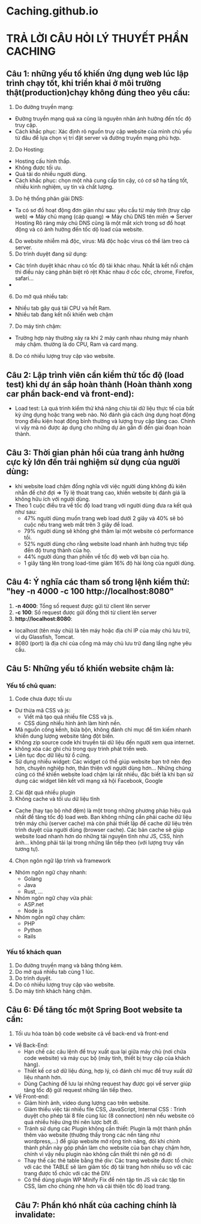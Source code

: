 # Caching.github.io
# TRẢ LỜI CÂU HỎI LÝ THUYẾT PHẦN CACHING
## Câu 1: những yếu tố khiến ứng dụng web lúc lập trình chạy tốt, khi triển khai ở môi trường thật(production)chạy không đúng theo yêu cầu:
1. Do đường truyền mạng:
  - Đường truyền mạng quá xa cũng là nguyên nhân ảnh hưởng đến tốc độ truy cập.
  - Cách khắc phục: Xác định rõ nguồn truy cập website của mình chủ yếu từ đâu để lựa chọn vị trí đặt server và đường truyền mạng phù hợp.
2. Do Hosting:
  - Hosting cấu hình thấp.
  - Không được tối ưu.
  - Quá tải do nhiều người dùng.
  - Cách khắc phục: chọn một nhà cung cấp tin cậy, có cơ sở hạ tầng tốt, nhiều kinh nghiệm, uy tín và chất lượng.
3. Do hệ thống phân giải DNS:
  - Ta có sơ đồ hoạt động đơn giản như sau: yêu cầu từ máy tính (truy cập web) => Máy chủ mạng (cáp quang) => Máy chủ DNS tên miền => Server Hosting
Rõ ràng máy chủ DNS cũng là một mắt xích trong sơ đồ hoạt động và có ảnh hưởng đến tốc dộ load của website.
4. Do website nhiễm mã độc, virus: Mã độc hoặc virus có thể làm treo cả server.
5. Do trình duyệt đang sử dụng:
  - Các trình duyệt khác nhau có tốc độ tải khác nhau. Nhất là kết nối chậm thì điều này càng phân biệt rõ rệt
Khác nhau ở cốc cốc, chrome, Firefox, safari...
  - 
6. Do mở quá nhiều tab:
  - Nhiều tab gây quá tải CPU và hết Ram.
  - Nhiều tab đang kết nối khiến web chậm
7. Do máy tính chậm:
  - Trường hợp này thường xảy ra khi 2 máy cạnh nhau nhưng máy nhanh máy chậm. thường là do CPU, Ram và card mạng.
8. Do có nhiều lượng truy cập vào website.
## Câu 2: Lập trình viên cần kiểm thử tốc độ (load test) khi dự án sắp hoàn thành (Hoàn thành xong car phần back-end và front-end):
- Load test: Là quá trình kiểm thử khả năng chịu tải dữ liệu thực tế của bất kỳ ứng dụng hoặc trang web nào. Nó đánh giá cách ứng dụng hoạt động trong điều kiện hoạt động bình thường và lượng truy cập tăng cao. Chính vì vậy mà nó được áp dụng cho những dự án gần đi đến giai đoạn hoàn thành.
## Câu 3: Thời gian phản hồi của trang ảnh hưởng cực kỳ lớn đến trải nghiệm sử dụng của người dùng:
- khi website load chậm đồng nghĩa với việc người dùng không đủ kiên nhẫn để chờ đợi
=> Tỷ lệ thoát trang cao, khiến website bị đánh giá là không hữu ích với người dùng. 
- Theo 1 cuộc điều tra về tốc độ load trang với người dùng đưa ra kết quả như sau:
   - 47% người dùng muốn trang web load dưới 2 giây và 40% sẽ bỏ cuộc nếu trang web mất trên 3 giây để load.
   - 79% người dùng sẽ không ghé thăm lại một website có performance tồi.
   - 52% người dùng cho rằng website load nhanh ảnh hưởng trực tiếp đến độ trung thành của họ.
   - 44% người dùng than phiền về tốc độ web với bạn của họ.
   - 1 giây tăng lên trong load-time giảm 16% độ hài lòng của người dùng.

## Câu 4: Ý nghĩa các tham số trong lệnh kiểm thử: "hey -n 4000 -c 100 http://localhost:8080"
1. **-n 4000**: Tổng số request được gửi từ client lên server
2. **-c 100**: Số request được gửi đồng thời từ client lên server
3. **http://localhost:8080**: 
- localhost (tên máy chủ) là tên máy hoặc địa chỉ IP của máy chủ lưu trữ, ví dụ Glassfish, Tomcat.
- 8080 (port) là địa chỉ của cổng mà máy chủ lưu trữ đang lắng nghe yêu cầu.
## Câu 5: Những yếu tố khiến website chậm là:
### Yếu tố chủ quan: 
1. Code chưa được tối ưu
- Dư thừa mã CSS và js:  
  - Viết mã tạo quá nhiều file CSS và js.
  - CSS dùng nhiều hình ảnh làm hình nền.
- Mã nguồn cồng kềnh, bừa bộn, không đánh chỉ mục để tìm kiếm nhanh khiến dung lượng website tăng đột biến.
- Không zip source code khi truyền tải dữ liệu đến người xem qua internet.
- không xóa các ghi chú trong quy trình phát triển web.
- Liên tục đọc dữ liệu từ ổ cứng.
- Sử dụng nhiều widget: Các widget có thể giúp website bạn trở nên đẹp hơn, chuyên nghiệp hơn, thân thiện với người dùng hơn… Những chúng cũng có thể khiến website load chậm lại rất nhiều, đặc biết là khi bạn sử dụng các widget liên kết với mạng xã hội Facebook, Google
2. Cài đặt quá nhiều plugin
3. Không cache và tối ưu dữ liệu tĩnh
- Cache (hay tạo bộ nhớ đệm) là một trong những phương pháp hiệu quả nhất để tăng tốc độ load web. Bạn không những cần phải cache dữ liệu trên máy chủ (server cache) mà còn phải thiết lập để cache dữ liệu trên trình duyệt của người dùng (browser cache). Các bản cache sẽ giúp website load nhanh hơn do những tài nguyên tĩnh như JS, CSS, hình ảnh… không phải tải lại trong những lần tiếp theo (với lượng truy vấn tương tự).
4. Chọn ngôn ngữ lập trình và framework
- Nhóm ngôn ngữ chạy nhanh:
  - Golang
  - Java
  - Rust, ...
- Nhóm ngôn ngữ chạy vừa phải:
   - ASP.net
   - Node js
- Nhóm ngôn ngữ chạy châm:
   - PHP
   - Python
   - Rails
 ### Yếu tố khách quan
 1. Do đường truyền mạng và băng thông kém.
 2. Do mở quá nhiều tab cùng 1 lúc.
 3. Do trình duyệt.
 4. Do có nhiều lượng truy cập vào website. 
 5. Do máy tính khách hàng chậm.
## Câu 6: Để tăng tốc một Spring Boot website ta cần:
1. Tối ưu hóa toàn bộ code website cả về back-end và front-end
- Về Back-End:
  - Hạn chế các câu lệnh để truy xuất qua lại giữa máy chủ (nơi chứa code website) và máy cục bộ (máy tính, thiết bị truy cập của khách hàng).
  - Thiết kế cơ sở dữ liệu đúng, hợp lý, có đánh chỉ mục để truy xuất dữ liệu nhanh hơn.
  - Dùng Caching để lưu lại những request hay được gọi về server giúp tăng tốc độ gửi request những lần tiếp theo.
- Về Front-end:
  - Giảm hình ảnh, video dung lượng cao trên website.
  - Giảm thiểu việc tải nhiều file CSS, JavaScript, Internal CSS : Trình duyệt cho phép tải 8 file cùng lúc (8 connection) nên nếu website có quá nhiều hiệu ứng thì nên lược bớt đi.
  - Tránh sử dụng các Plugin không cần thiết: Plugin là một thành phần thêm vào website (thường thấy trong các nền tảng như wordpress,…) để giúp website mở rộng tính năng, đôi khi chính thành phần này góp phần làm cho website của bạn chạy chậm hơn, chính vì vậy nếu plugin nào không cần thiết thì nên gỡ nó đi
  - Thay thế các thẻ table bằng thẻ div: Các trang website được tổ chức với các thẻ TABLE sẽ làm giảm tốc độ tải trang hơn nhiều so với các trang được tổ chức với các thẻ DIV. 
  - Có thể dùng plugin WP Minify Fix để nén tập tin JS và các tập tin CSS, làm cho chúng nhẹ hơn và cải thiện tốc độ load trang.
  ## Câu 7: Phần khó nhất của caching chính là **invalidate**:
  







